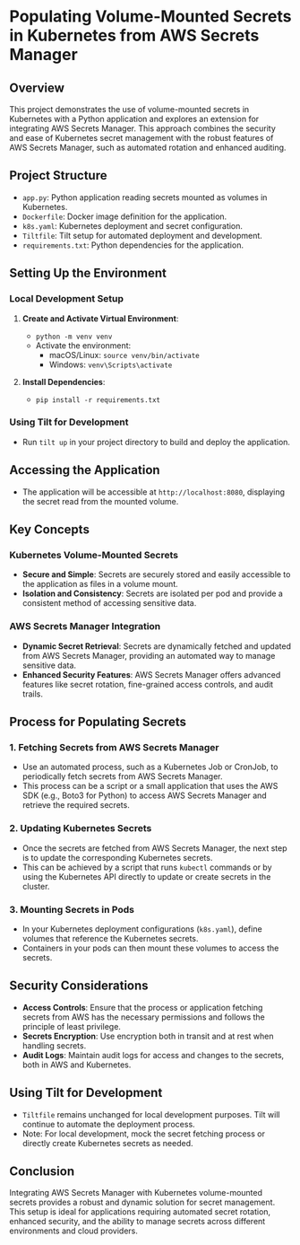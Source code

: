 # Populating Volume-Mounted Secrets in Kubernetes from AWS Secrets Manager

## Overview

This project demonstrates the use of volume-mounted secrets in Kubernetes with a Python application and explores an extension for integrating AWS Secrets Manager. This approach combines the security and ease of Kubernetes secret management with the robust features of AWS Secrets Manager, such as automated rotation and enhanced auditing.

## Project Structure

- `app.py`: Python application reading secrets mounted as volumes in Kubernetes.
- `Dockerfile`: Docker image definition for the application.
- `k8s.yaml`: Kubernetes deployment and secret configuration.
- `Tiltfile`: Tilt setup for automated deployment and development.
- `requirements.txt`: Python dependencies for the application.

## Setting Up the Environment

### Local Development Setup

1. **Create and Activate Virtual Environment**:
   - `python -m venv venv`
   - Activate the environment:
     - macOS/Linux: `source venv/bin/activate`
     - Windows: `venv\Scripts\activate`
   
2. **Install Dependencies**:
   - `pip install -r requirements.txt`

### Using Tilt for Development

- Run `tilt up` in your project directory to build and deploy the application.

## Accessing the Application

- The application will be accessible at `http://localhost:8080`, displaying the secret read from the mounted volume.


## Key Concepts

### Kubernetes Volume-Mounted Secrets

- **Secure and Simple**: Secrets are securely stored and easily accessible to the application as files in a volume mount.
- **Isolation and Consistency**: Secrets are isolated per pod and provide a consistent method of accessing sensitive data.

### AWS Secrets Manager Integration

- **Dynamic Secret Retrieval**: Secrets are dynamically fetched and updated from AWS Secrets Manager, providing an automated way to manage sensitive data.
- **Enhanced Security Features**: AWS Secrets Manager offers advanced features like secret rotation, fine-grained access controls, and audit trails.

## Process for Populating Secrets

### 1. Fetching Secrets from AWS Secrets Manager

- Use an automated process, such as a Kubernetes Job or CronJob, to periodically fetch secrets from AWS Secrets Manager.
- This process can be a script or a small application that uses the AWS SDK (e.g., Boto3 for Python) to access AWS Secrets Manager and retrieve the required secrets.

### 2. Updating Kubernetes Secrets

- Once the secrets are fetched from AWS Secrets Manager, the next step is to update the corresponding Kubernetes secrets.
- This can be achieved by a script that runs `kubectl` commands or by using the Kubernetes API directly to update or create secrets in the cluster.

### 3. Mounting Secrets in Pods

- In your Kubernetes deployment configurations (`k8s.yaml`), define volumes that reference the Kubernetes secrets.
- Containers in your pods can then mount these volumes to access the secrets.

## Security Considerations

- **Access Controls**: Ensure that the process or application fetching secrets from AWS has the necessary permissions and follows the principle of least privilege.
- **Secrets Encryption**: Use encryption both in transit and at rest when handling secrets.
- **Audit Logs**: Maintain audit logs for access and changes to the secrets, both in AWS and Kubernetes.

## Using Tilt for Development

- `Tiltfile` remains unchanged for local development purposes. Tilt will continue to automate the deployment process.
- Note: For local development, mock the secret fetching process or directly create Kubernetes secrets as needed.

## Conclusion

Integrating AWS Secrets Manager with Kubernetes volume-mounted secrets provides a robust and dynamic solution for secret management. This setup is ideal for applications requiring automated secret rotation, enhanced security, and the ability to manage secrets across different environments and cloud providers.